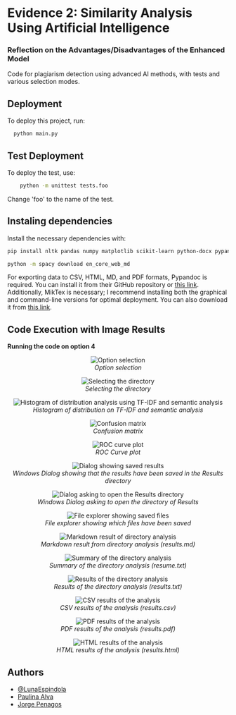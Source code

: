 # Evidence 2: Similarity Analysis Using Artificial Intelligence
### Reflection on the Advantages/Disadvantages of the Enhanced Model
Code for plagiarism detection using advanced AI methods, with tests and various selection modes.

## Deployment

To deploy this project, run:

```bash
  python main.py
```

## Test Deployment

To deploy the test, use:

```bash
    python -m unittest tests.foo
```
Change 'foo' to the name of the test.

## Instaling dependencies
Install the necessary dependencies with:

```bash
pip install nltk pandas numpy matplotlib scikit-learn python-docx pypandoc seaborn spacy

python -m spacy download en_core_web_md
```

For exporting data to CSV, HTML, MD, and PDF formats, Pypandoc is required. You can install it from their GitHub repository or [this link](https://github.com/jgm/pandoc/releases/tag/3.1.13). Additionally, MikTex is necessary; I recommend installing both the graphical and command-line versions for optimal deployment. You can also download it from [this link](https://miktex.org/download).

## Code Execution with Image Results

__Running the code on option 4__
<p align="center">
  <img src="https://i.imgur.com/AgnNlHy.png" alt="Option selection">
  <br>
  <em>Option selection</em>
</p>
<p align="center">
  <img src="https://i.imgur.com/VRT1Xoy.png" alt="Selecting the directory">
  <br>
  <em>Selecting the directory</em>
</p>
<p align="center">
  <img src="https://i.imgur.com/OxQtJ00.png" alt="Histogram of distribution analysis using TF-IDF and semantic analysis">
  <br>
  <em>Histogram of distribution on TF-IDF and semantic analysis</em>
</p>
<p align="center">
  <img src="https://i.imgur.com/kaVm6Wz.png" alt="Confusion matrix">
  <br>
  <em>Confusion matrix</em>
</p>
<p align="center">
  <img src="https://i.imgur.com/zNAeHrX.png" alt="ROC curve plot">
  <br>
  <em>ROC Curve plot</em>
</p>
<p align="center">
  <img src="https://i.imgur.com/K0xMXW7.jpeg" alt="Dialog showing saved results">
  <br>
  <em>Windows Dialog showing that the results have been saved in the Results directory</em>
</p>
<p align="center">
  <img src="https://i.imgur.com/WDAo3AR.png" alt="Dialog asking to open the Results directory">
  <br>
  <em>Windows Dialog asking to open the directory of Results</em>
</p>
<p align="center">
  <img src="https://i.imgur.com/vq7C685.png" alt="File explorer showing saved files">
  <br>
  <em>File explorer showing which files have been saved</em>
</p>
<p align="center">
  <img src="https://i.imgur.com/DOa5k7v.png" alt="Markdown result of directory analysis">
  <br>
  <em>Markdown result from directory analysis (results.md)</em>
</p>
<p align="center">
  <img src="https://i.imgur.com/c3ji63n.png" alt="Summary of the directory analysis">
  <br>
  <em>Summary of the directory analysis (resume.txt)</em>
</p>
<p align="center">
  <img src="https://i.imgur.com/gnaatun.png" alt="Results of the directory analysis">
  <br>
  <em>Results of the directory analysis (results.txt)</em>
</p>
<p align="center">
  <img src="https://i.imgur.com/iyq5IOA.png" alt="CSV results of the analysis">
  <br>
  <em>CSV results of the analysis (results.csv)</em>
</p>
<p align="center">
  <img src="https://i.imgur.com/T3HuDyF.png" alt="PDF results of the analysis">
  <br>
  <em>PDF results of the analysis (results.pdf)</em>
</p>
<p align="center">
  <img src="https://i.imgur.com/y4qmI0B.png" alt="HTML results of the analysis">
  <br>
  <em>HTML results of the analysis (results.html)</em>
</p>

## Authors

- [@LunaEspindola](https://github.com/lunaespindola)
- [Paulina Alva](https://github.com/A01750624)
- [Jorge Penagos](https://github.com/BlackLotusBk)
